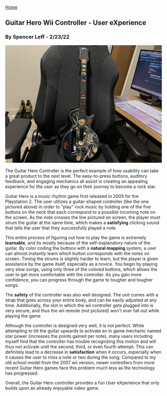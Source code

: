 [Home](../)

## Guitar Hero Wii Controller - User eXperience
### By Spencer Leff - 2/23/22

![Controller Image](../assets/j01_image.jpg "Controller Image")

The Guitar Hero Controller is the perfect example of how usability can take a great product to the next level. The easy-to-press buttons, auditory feedback, and engaging mechanics all assist in creating an appealing experience for the user as they go on their journey to become a rock star.

Guitar Hero is a music rhythm game first released in 2005 for the Playstation 2. The user utilizes a guitar-shaped controller (like the one pictured above) in order to "play" rock music by holding one of the five buttons on the neck that each correspond to a possible incoming note on the screen. As the note crosses the line pictured on screen, the player must strum the guitar at the same time, which makes a **satisfying** clicking sound that tells the user that they successfully played a note. 

This entire process of figuring out how to play the game is extremely **learnable**, and its mostly because of the self-explanatory nature of the guitar. By color coding the buttons with a **natural mapping** system, a user can almost instantly learn which button corresponds with the notes on screen. Timing the strums is slightly harder to learn, but the player is given assistance by the game itself, especially as a novice. You begin by playing very slow songs, using only three of the colored buttons, which allows the user to get more comfortable with the controller. As you gain more confidence, you can progress through the game to tougher and tougher songs.

The **safety** of the controller was also well designed.  The unit comes with a strap that goes across your entire body, and can be easily adjusted at any time.  Additionally, the slot in which the wii controller gets plugged into is very secure, and thus the wii remote (not pictured) won't ever fall out while playing the game.

Although the controller is designed very well, it is not perfect.  While attempting to tilt the guitar upwards to activate an in game mechanic named star power (increases the points gained per note), many users including myself find that the controller has trouble recognizing this motion and will thus not activate until the second, third, or even fourth attempt.  This can definitely lead to a decrease in **satisfaction** when it occurs, especially when it causes the user to miss a note or two during the song.  Compared to my old school model from the 2007 wii version, newer controllers from more recent Guitar Hero games face this problem much less as the technology has progressed.

Overall, the Guitar Hero controller provides a fun User eXperience that only builds upon an already enjoyable video game.
